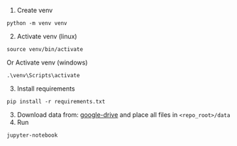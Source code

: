 1. Create venv
```
python -m venv venv
```

2. Activate venv (linux)
```
source venv/bin/activate
```
Or Activate venv (windows)
```
.\venv\Scripts\activate
```

3. Install requirements
```
pip install -r requirements.txt
```

3. Download data from: [google-drive](https://drive.google.com/drive/folders/1D2Y5sTZkbqCEM7RMU_wwjQXmuDoUSGfV?usp=drive_link) and place all files in `<repo_root>/data`
4. Run
```
jupyter-notebook
```
